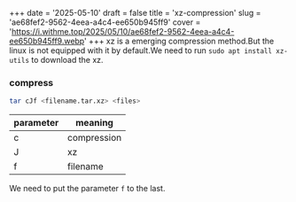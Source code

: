 +++
date = '2025-05-10'
draft = false
title = 'xz-compression'
slug = 'ae68fef2-9562-4eea-a4c4-ee650b945ff9'
cover = 'https://i.withme.top/2025/05/10/ae68fef2-9562-4eea-a4c4-ee650b945ff9.webp'
+++
xz is a emerging compression method.But the linux is not equipped with it by default.We need to run `sudo apt install xz-utils` to download the xz.
### compress
```bash
tar cJf <filename.tar.xz> <files>
```
|parameter|meaning|
|-|-|
|c|compression|
|J|xz|
|f|filename|

We need to put the parameter `f` to the last.
